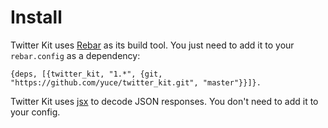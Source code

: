 # Install

Twitter Kit uses [Rebar](https://github.com/rebar/rebar) as its build tool. You just need to add it to your `rebar.config` as a dependency:

    {deps, [{twitter_kit, "1.*", {git, "https://github.com/yuce/twitter_kit.git", "master"}}]}.

Twitter Kit uses [jsx](https://github.com/talentdeficit/jsx) to decode JSON responses. You don't need to add it to your config.
